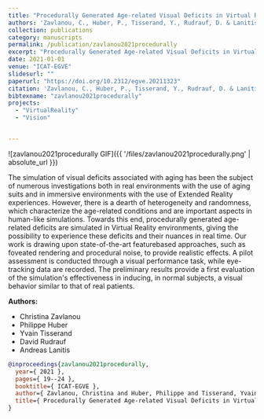 ```yaml
---
title: "Procedurally Generated Age-related Visual Deficits in Virtual Reality Environments."
authors: 'Zavlanou, C., Huber, P., Tisserand, Y., Rudrauf, D. & Lanitis, A.'
collection: publications
category: manuscripts
permalink: /publication/zavlanou2021procedurally
excerpt: "Procedurally Generated Age-related Visual Deficits in Virtual Reality Environments."
date: 2021-01-01
venue: "ICAT-EGVE"
slidesurl: ""
paperurl: "https://doi.org/10.2312/egve.20211323"
citation: 'Zavlanou, C., Huber, P., Tisserand, Y., Rudrauf, D. & Lanitis, A. (2021). "Procedurally Generated Age-related Visual Deficits in Virtual Reality Environments.." ICAT-EGVE. 19--24.'
bibtexname: "zavlanou2021procedurally"
projects: 
  - "VirtualReality"
  - "Vision"


---
```


![zavlanou2021procedurally GIF]({{ '/files/zavlanou2021procedurally.png' | absolute_url }})

The simulation of visual deficits associated with aging has been the subject of numerous investigations both in real environments with the use of aging suits and in immersive environments with the use of Extended Reality experiences. However, there is a dearth of heterogeneity and randomness, which characterize the age-related conditions and are important aspects in human-like simulations. Towards this end, procedurally generated age-related deficits are simulated in Virtual Reality environments, giving the possibility to experience these deficits and their nuances in real time. Our work is drawing upon state-of-the-art featurebased approaches, such as foveated rendering and procedural noise, to provide realistic effects. A pilot assessment is conducted through a visual performance task, while eye-tracking data are recorded. The preliminary results provide a first evaluation of the simulation's effectiveness in inducing, in normal subjects, a visual behavior similar to that of real patients.


**Authors:**
 - Christina Zavlanou
 - Philippe Huber
 - Yvain Tisserand
 - David Rudrauf
 - Andreas Lanitis

```bibtex
@inproceedings{zavlanou2021procedurally,
  year={ 2021 },
  pages={ 19--24 },
  booktitle={ ICAT-EGVE },
  author={ Zavlanou, Christina and Huber, Philippe and Tisserand, Yvain and Rudrauf, David and Lanitis, Andreas },
  title={ Procedurally Generated Age-related Visual Deficits in Virtual Reality Environments. },
}
```
